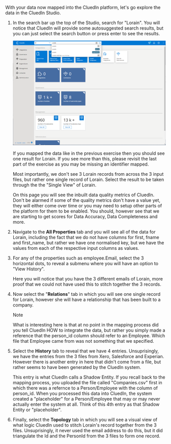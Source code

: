 With your data now mapped into the CluedIn platform, let's go explore the data in the CluedIn Studio. 

1. In the search bar up the top of the Studio, search for "Lorain". You will notice that CluedIn will provide some autosuggested search results, but you can just select the search button or press enter to see the results. 

    ![Auto_Search](../media/Auto_Search.png)

    If you mapped the data like in the previous exercise then you should see one result for Lorain. If you see more than this, please revisit the last part of the exercise as you may be missing an identifier mapped. 

    Most importantly, we don't see 3 Lorain records from across the 3 input files, but rather one single record of Lorain. Select the result to be taken through the the "Single View" of Lorain. 

    On this page you will see the inbuilt data quality metrics of CluedIn. Don't be alarmed if some of the quality metrics don't have a value yet, they will either come over time or you may need to setup other parts of the platform for them to be enabled. You should, however see that we are starting to get scores for Data Accuracy, Data Completeness and more. 

1. Navigate to the **All Properties** tab and you will see all of the data for Lorain, including the fact that we do not have columns for first, fname and first_name, but rather we have one normalised key, but we have the values from each of the respective input columns as values. 

1. For any of the properties such as employee.Email, select the 3 horizontal dots, to reveal a submenu where you will have an option to "View History".

    Here you will notice that you have the 3 different emails of Lorain, more proof that we could not have used this to stitch together the 3 records. 

1. Now select the "**Relations**" tab in which you will see one single record for Lorain, however she will have a relationship that has been built to a company.

    >[!NOTE]
    > What is interesting here is that at no point in the mapping process did you tell CluedIn HOW to integrate the data, but rather you simply made a reference that the person_id column should refer to an Employee. Which file that Employee came from was not something that we specified. 

1. Select the **History** tab to reveal that we have 4 entries. Unsuprisingly, we have the entries from the 3 files from Xero, Salesforce and Experian. However there is another entry in here that didn't come from a file, but rather seems to have been generated by the CluedIn system. 

    This entry is what CluedIn calls a Shadow Entity. If you recall back to the mapping process, you uploaded the file called "Companies.csv" first in which there was a refernce to a Person/Employee with the column of person_id. When you processed this data into CluedIn, the system created a "placeholder" for a Person/Employee that may or may never actually enter the system at all. Think of this 4th entry as that Shadow Entity or "placeholder".

1. Finally, select the **Topology** tab in which you will see a visual view of what logic CluedIn used to stitch Lorain's record together from the 3 files. Unsuprisingly, it never used the email address to do this, but it did triangulate the Id and the PersonId from the 3 files to form one record. 